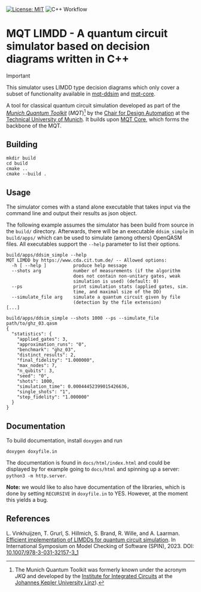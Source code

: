 [![License: MIT](https://img.shields.io/badge/license-MIT-blue.svg?style=flat-square)](https://opensource.org/licenses/MIT)
![C++ Workflow](https://github.com/cda-tum/mqt-limdd/actions/workflows/cmake.yml/badge.svg)

# MQT LIMDD - A quantum circuit simulator based on decision diagrams written in C++

> [!IMPORTANT]
> This simulator uses LIMDD type decision diagrams which only cover a subset of functionality available in [mqt-ddsim](https://github.com/cda-tum/mqt-ddsim) and [mqt-core](https://github.com/cda-tum/mqt-limdd).

A tool for classical quantum circuit simulation developed as part of the [_Munich Quantum Toolkit_](https://mqt.readthedocs.io) (_MQT_)[^1] by the [Chair for Design Automation](https://www.cda.cit.tum.de/) at the [Technical University of Munich](https://www.tum.de/).
It builds upon [MQT Core](https://github.com/cda-tum/mqt-core), which forms the backbone of the MQT.

## Building

```
mkdir build
cd build
cmake ..
cmake --build .
```

## Usage

The simulator comes with a stand alone executable that takes input via the command line and output their results as json object.

The following example assumes the simulator has been build from source in the `build/` directory.
Afterwards, there will be an executable `ddsim_simple` in `build/apps/` which can be used to simulate (among others) OpenQASM files. All executables support the `--help` parameter to list their options.

```
build/apps/ddsim_simple --help
MQT LIMDD by https://www.cda.cit.tum.de/ -- Allowed options:
  -h [ --help ]          produce help message
  --shots arg            number of measurements (if the algorithm
                         does not contain non-unitary gates, weak
                         simulation is used) (default: 0)
  --ps                   print simulation stats (applied gates, sim.
                         time, and maximal size of the DD)
  --simulate_file arg    simulate a quantum circuit given by file
                         (detection by the file extension)
[...]

build/apps/ddsim_simple --shots 1000 --ps --simulate_file path/to/ghz_03.qasm
{
  "statistics": {
    "applied_gates": 3,
    "approximation_runs": "0",
    "benchmark": "ghz_03",
    "distinct_results": 2,
    "final_fidelity": "1.000000",
    "max_nodes": 7,
    "n_qubits": 3,
    "seed": "0",
    "shots": 1000,
    "simulation_time": 0.00044452399015426636,
    "single_shots": "1",
    "step_fidelity": "1.000000"
  }
}
```

## Documentation

To build documentation, install `doxygen` and run
```
doxygen doxyfile.in
```
The documentation is found in `docs/html/index.html` and could be displayed by for example going to `docs/html` and spinning up a server: `python3 -m http.server`.

**Note:** we would like to also have documentation of the libraries, which is done by setting `RECURSIVE` in `doxyfile.in` to YES. However, at the moment this yields a bug.

## References

L. Vinkhuijzen, T. Grurl, S. Hillmich, S. Brand, R. Wille, and A. Laarman. [Efficient implementation of LIMDDs for quantum circuit simulation](https://www.cda.cit.tum.de/files/eda/2023_spin_efficient_limdd_implementation.pdf). In International Symposium on Model Checking of Software (SPIN), 2023. DOI: [10.1007/978-3-031-32157-3_1](https://doi.org/10.1007/978-3-031-32157-3_1)

[^1]: The Munich Quantum Toolkit was formerly known under the acronym _JKQ_ and developed by the [Institute for Integrated Circuits](https://iic.jku.at/) at the [Johannes Kepler University Linz](https://jku.at)).
